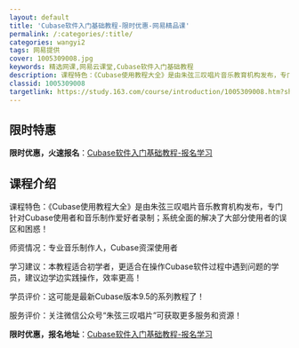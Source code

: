 ```yaml
---
layout: default
title: 'Cubase软件入门基础教程-限时优惠-网易精品课'
permalink: /:categories/:title/
categories: wangyi2
tags: 网易提供
cover: 1005309008.jpg
keywords: 精选网课,网易云课堂,Cubase软件入门基础教程
description: 课程特色：《Cubase使用教程大全》是由朱弦三叹唱片音乐教育机构发布，专门针对Cubase使用者和音乐制作爱好者录制；
classid: 1005309008
targetlink: https://study.163.com/course/introduction/1005309008.htm?share=1&shareId=1025206652&utm_campaign=share&utm_medium=iphoneShare&utm_source=&utm_u=1025206652
---
```


## 限时特惠

**限时优惠，火速报名**：[Cubase软件入门基础教程-报名学习](https://study.163.com/course/introduction/1005309008.htm?share=1&shareId=1025206652&utm_campaign=share&utm_medium=iphoneShare&utm_source=&utm_u=1025206652)

## 课程介绍

课程特色：《Cubase使用教程大全》是由朱弦三叹唱片音乐教育机构发布，专门针对Cubase使用者和音乐制作爱好者录制；系统全面的解决了大部分使用者的误区和困惑！

师资情况：专业音乐制作人，Cubase资深使用者

学习建议：本教程适合初学者，更适合在操作Cubase软件过程中遇到问题的学员，建议边学边实践操作，效率更高！

学员评价：这可能是最新Cubase版本9.5的系列教程了！

服务评价：关注微信公众号“朱弦三叹唱片”可获取更多服务和资源！

**限时优惠，报名地址**：[Cubase软件入门基础教程-报名学习](https://study.163.com/course/introduction/1005309008.htm?share=1&shareId=1025206652&utm_campaign=share&utm_medium=iphoneShare&utm_source=&utm_u=1025206652)

